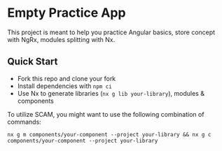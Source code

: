 # Empty Practice App

This project is meant to help you practice Angular basics, store concept with NgRx, modules splitting with Nx.

## Quick Start

- Fork this repo and clone your fork
- Install dependencies with `npm ci`
- Use Nx to generate libraries (`nx g lib your-library`), modules & components

To utilize SCAM, you might want to use the following combination of commands:

```shell
nx g m components/your-component --project your-library && nx g c components/your-component --project your-library
```
